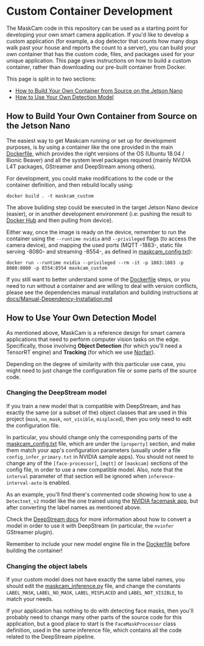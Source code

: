 # Custom Container Development
The MaskCam code in this repository can be used as a starting point for developing your own smart camera application. If you'd like to develop a custom application (for example, a dog detector that counts how many dogs walk past your house and reports the count to a server), you can build your own container that has the custom code, files, and packages used for your unique application. This page gives instructions on how to build a custom container, rather than downloading our pre-built container from Docker. 

This page is split in to two sections:
- [How to Build Your Own Container from Source on the Jetson Nano](#how-to-build-your-own-container-from-source-on-the-jetson-nano)
- [How to Use Your Own Detection Model](#how-to-use-your-own-detection-model)

## How to Build Your Own Container from Source on the Jetson Nano
The easiest way to get Maskcam running or set up for development purposes, is by using a container like the one provided in the main [Dockerfile](Dockerfile), which provides the right versions of the OS (Ubuntu 18.04 / Bionic Beaver) and all the system level packages required (mainly NVIDIA L4T packages, GStreamer and DeepStream among others).

For development, you could make modifications to the code or the container definition, and then rebuild locally using:
```
docker build . -t maskcam_custom
```

The above building step could be executed in the target Jetson Nano device (easier), or in another development environment (i.e: pushing the result to [Docker Hub](https://hub.docker.com/) and then pulling from device).

Either way, once the image is ready on the device, remember to run the container using the `--runtime nvidia` and `--privileged` flags (to access the camera device), and mapping the used ports (MQTT -1883-, static file serving -8080- and streaming -8554-, as defined in [maskcam_config.txt](maskcam_config.txt)):
```
docker run --runtime nvidia --privileged --rm -it -p 1883:1883 -p 8080:8080 -p 8554:8554 maskcam_custom
```

If you still want to better understand some of the [Dockerfile](Dockerfile) steps, or you need to run without a container and are willing to deal with version conflicts, please see the dependencies manual installation and building instructions at [docs/Manual-Dependency-Installation.md](docs/Manual-Dependencies-Installation.md)

## How to Use Your Own Detection Model
As mentioned above, MaskCam is a reference design for smart camera applications that need to perform computer vision tasks on the edge. Specifically, those involving **Object Detection** (for which you'll need a TensorRT engine) and **Tracking** (for which we use [Norfair](https://github.com/tryolabs/norfair)).

Depending on the degree of similarity with this particular use case, you might need to just change the configuration file or some parts of the source code.

### Changing the DeepStream model
If you train a new model that is compatible with DeepStream, and has exactly the same (or a subset of the) object classes that are used in this project (`mask`, `no_mask`, `not_visible`, `misplaced`), then you only need to edit the configuration file.

In particular, you should change only the corresponding parts of the [maskcam_config.txt](maskcam_config.txt) file, which are under the `[property]` section, and make them match your app's configuration parameters (usually under a file `config_infer_primary.txt` in NVIDIA sample apps). You should not need to change any of the `[face-processor]`, `[mqtt]` or `[maskcam]` sections of the config file, in order to use a new compatible model. Also, note that the `interval` parameter of that section will be ignored when `inference-interval-auto` is enabled.

As an example, you'll find there's commented code showing how to use a `Detectnet_v2` model like the one trained using the [NVIDIA facemask app](https://github.com/NVIDIA-AI-IOT/face-mask-detection), but after converting the label names as mentioned above.

Check the [DeepStream docs](https://docs.nvidia.com/metropolis/deepstream/dev-guide/text/DS_using_custom_model.html) for more information about how to convert a model in order to use it with DeepStream (in particular, the `nvinfer` GStreamer plugin).

Remember to include your new model engine file in the [Dockerfile](Dockerfile) before building the container!

### Changing the object labels
If your custom model does not have exactly the same label names, you should edit the [maskcam_inference.py](maskcam/maskcam_inference.py) file, and change the constants `LABEL_MASK`, `LABEL_NO_MASK`, `LABEL_MISPLACED` and `LABEL_NOT_VISIBLE`, to match your needs.

If your application has nothing to do with detecting face masks, then you'll probably need to change many other parts of the source code for this application, but a good place to start is the `FaceMaskProcessor` class definition, used in the same inference file, which contains all the code related to the DeepStream pipeline.
